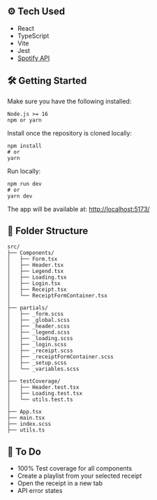 ## ⚙️ Tech Used

- React
- TypeScript
- Vite
- Jest
- [Spotify API](https://developer.spotify.com/documentation/web-api)

## 🛠️ Getting Started

Make sure you have the following installed:
```
Node.js >= 16
npm or yarn
```
Install once the repository is cloned locally:
```
npm install
# or
yarn
```
Run locally:
```
npm run dev
# or
yarn dev
```
The app will be available at: [http://localhost:5173/](http://localhost:5173/)

## 🧩 Folder Structure

```
src/
├── Components/
│   ├── Form.tsx
│   ├── Header.tsx
│   ├── Legend.tsx
│   ├── Loading.tsx
│   ├── Login.tsx
│   ├── Receipt.tsx
│   └── ReceiptFormContainer.tsx
│
├── partials/
│   ├── _form.scss
│   ├── _global.scss
│   ├── _header.scss
│   ├── _legend.scss
│   ├── _loading.scss
│   ├── _login.scss
│   ├── _receipt.scss
│   ├── _receiptFormContainer.scss
│   ├── _setup.scss
│   └── _variables.scss
│
├── testCoverage/
│   ├── Header.test.tsx
│   ├── Loading.test.tsx
│   └── utils.test.ts
│
├── App.tsx
├── main.tsx
├── index.scss
├── utils.ts
```

## 💪 To Do

- 100% Test coverage for all components
- Create a playlist from your selected receipt
- Open the receipt in a new tab
- API error states
